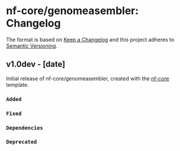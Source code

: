# nf-core/genomeasembler: Changelog

The format is based on [Keep a Changelog](https://keepachangelog.com/en/1.0.0/)
and this project adheres to [Semantic Versioning](https://semver.org/spec/v2.0.0.html).

## v1.0dev - [date]

Initial release of nf-core/genomeasembler, created with the [nf-core](https://nf-co.re/) template.

### `Added`

### `Fixed`

### `Dependencies`

### `Deprecated`
